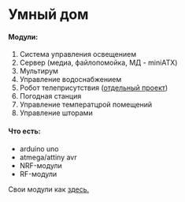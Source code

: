 Умный дом
=========

#### Модули:

1. Система управления освещением
2. Сервер (медиа, файлопомойка, МД - miniATX)
3. Мультирум
4. Управление водоснабжением
5. Робот телеприсутствия ([отдельный проект](https://github.com/positron48/robot))
6. Погодная станция
7. Управление температцрой помещений
8. Управление шторами

#### Что есть:
* arduino uno
* atmega/attiny avr
* NRF-модули
* RF-модули

Свои модули как [здесь.](https://github.com/ClusterM/clunet)
